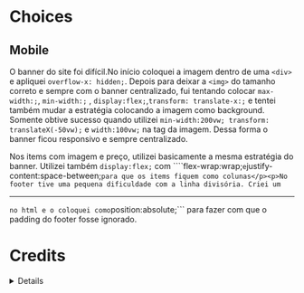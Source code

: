 # Choices
## Mobile
O banner do site foi difícil.No início coloquei a imagem dentro de uma ```<div>``` e apliquei ```overflow-x: hidden;```. Depois para deixar a ```<img>``` do tamanho correto e sempre com o banner centralizado, fui tentando colocar ```max-width:;```, ```min-width:;``` , ```display:flex;```,```transform: translate-x:;``` e tentei também mudar a estratégia colocando a imagem como background. Somente obtive sucesso quando utilizei ```min-width:200vw; transform: translateX(-50vw);``` e ```width:100vw;``` na tag da imagem. Dessa forma o banner ficou responsivo e sempre centralizado.<p>Nos items com imagem e preço, utilizei basicamente a mesma estratégia do banner. Utilizei também ```display:flex;``` com ````flex-wrap:wrap;``` e ```justify-content:space-between;``` para que os items fiquem como colunas</p><p>No footer tive uma pequena dificuldade com a linha divisória. Criei um ```<hr>``` no html e o coloquei como ```position:absolute;``` para fazer com que o padding do footer fosse ignorado.</p>
# Credits
<details>
<p>
<br />
<p align="center">
 
   <img src="design/desktop.png" width="380" height="600">


  <h3 align="center">selfcare</h3>

  <p align="center">
    Crie uma página para exibição de produtos
       <br />
    <br />
    <a href="https://github.com/thaysagomes/selfcare">Desafio</a>
    ·
    <a href="https://www.linkedin.com/in/tcgms/">Contato</a>
  </p>
</p>



# Devchallenge 
<a href="https://devchallenge.now.sh/">DevChallenge</a> permite que você evolua suas skills como programador!

# Desafio
Seu desafio será construir uma página para exibição de produtos de uma loja online chamada <strong>selfcare</strong>. <br><br>

# Techs: 
HTML<br>
CSS<br>
Framework ou linguagem que preferir

# Como começar:
1 - Use esse template (clicando em Use this template) ou faça um fork deste repositório com o código inicial<br>
2 - Leia as instruções no readme.md<br>
3 - Comece a codar!<br>
4 - Compartilhe seu resultado com a comunidade :)<br>

# Requisitos:
- Sua página deve se parecer o mais próximo possível do design<br>
- Sua página deve ser responsiva<br>

# Cores:
Verde: #5CA720<br>
Preto: #161616<br>
Cinza (linhas divisórias): #A5A1A1<br>
Cinza (background do footer): #F9F9F9

# Design:
Modelo está disponível na pasta `./design`<br>
Imagens estão disponíveis na pasta `./assets`<br>

- O layout pode ser visto e copiado diretamente do Figma por este link: https://www.figma.com/file/d3XuxUt94vr0o4kBSo7IHC/Dev-Challenge?node-id=0%3A1. Nesse arquivo, você pode exportar imagens e ícones como desejar. 

# Fonte utilizada:
- Lato

# Compartilhe!
- Inicie seu projeto utilizando esse template no seu github como um repositório público<br>
- Faça um print, gif ou vídeo e compartilhe o resultado no seu Linkedin<br>
- Você também pode adicionar uma "issue" neste repositório mostrando seu resultado final!<br>

Desafio criado por <a href="https://github.com/thaysagomes">Thaysa Gomes</a> :)
</p>
</details>